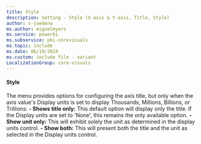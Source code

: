 ```yaml
---
title: Style
description: Setting - Style (X-axis & Y-axis, Title, Style)
author: v-jaedena
ms.author: miguelmyers
ms.service: powerbi
ms.subservice: pbi-corevisuals
ms.topic: include
ms.date: 06/19/2024
ms.custom: include file - variant
LocalizationGroup: core-visuals
---
```

#### Style

The menu provides options for configuring the axis title, but only when the axis value's Display units is set to display Thousands, Millions, Billions, or Trillions:
**- Shows title only:** This default option will display only the title. If the Display units are set to 'None', this remains the only available option.
**- Show unit only:** This will exhibit solely the unit as determined in the display units control.
**- Show both:** This will present both the title and the unit as selected in the Display units control.
